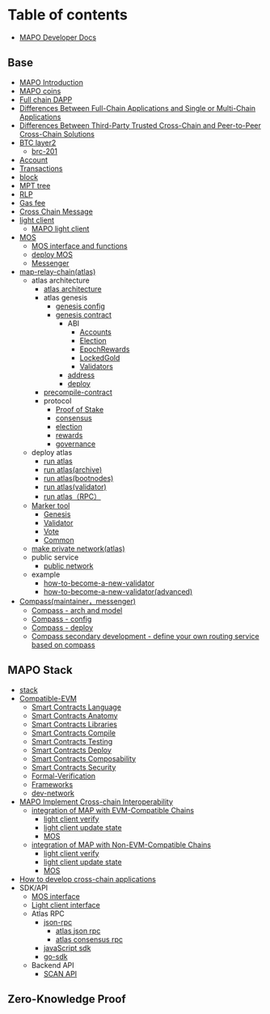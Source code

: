 # Table of contents

* [MAPO Developer Docs](README.md)

## Base

* [MAPO Introduction](docs/base/intro-to-mapo/index\_en.md)
* [MAPO coins](docs/base/intro-to-mapo/mapo-coin\_en.md)
* [Full chain DAPP](docs/base/omnichain-dapp/index\_en.md)
* [Differences Between Full-Chain Applications and Single or Multi-Chain Applications](docs/base/omnichain-dapp/different\_en.md)
* [Differences Between Third-Party Trusted Cross-Chain and Peer-to-Peer Cross-Chain Solutions](docs/base/omnichain-dapp/the-other\_en.md)
* [BTC layer2](docs/btc-layer2/index_en.md)
  * [brc-201](docs/btc-layer2/brc201.md)
* [Account](docs/base/accounts/index\_en.md)
* [Transactions](docs/base/transactions/index\_en.md)
* [block](docs/base/block/index\_en.md)
* [MPT tree](docs/base/mpt/index\_en.md)
* [RLP](docs/base/rlp/index\_en.md)
* [Gas fee](docs/base/gas/index\_en.md)
* [Cross Chain Message](docs/base/cross-chain-message/index\_en.md)
* [light client](docs/base/light-client/index\_en.md)
  * [MAPO light client](docs/base/light-client/MapoLightClient\_en.md)
* [MOS](docs/base/mos/index\_en.md)
  * [MOS interface and functions](docs/base/mos/mos\_interface\_en.md)
  * [deploy MOS](docs/base/mos/mos\_deploy\_en.md)
  * [Messenger](docs/base/mos/Messenger\_en.md)
* [map-relay-chain(atlas)](docs/base/mapo-relay-chain/nodes/architecture\_en.md)
  * atlas architecture
    * [atlas architecture](docs/base/mapo-relay-chain/nodes/architecture\_en.md)
    * atlas genesis
      * [genesis config](docs/base/mapo-relay-chain/nodes/genesis-config\_en.md)
      * [genesis contract](docs/base/mapo-relay-chain/genesis-contract/index\_en.md)
        * ABI
          * [Accounts](docs/base/mapo-relay-chain/genesis-contract/accounts\_en.md)
          * [Election](docs/base/mapo-relay-chain/genesis-contract/election\_en.md)
          * [EpochRewards](docs/base/mapo-relay-chain/genesis-contract/epoch-rewards\_en.md)
          * [LockedGold](docs/base/mapo-relay-chain/genesis-contract/locked-gold\_en.md)
          * [Validators](docs/base/mapo-relay-chain/genesis-contract/validators\_en.md)
        * [address](docs/base/mapo-relay-chain/genesis-contract/address\_en.md)
        * [deploy](docs/base/mapo-relay-chain/genesis-contract/deploy\_en.md)
    * [precompile-contract](base/architecture\_en/atlas-architecture/precompile-contract.md)
    * protocol
      * [Proof of Stake](docs/base/mapo-relay-chain/protocol/pos\_en.md)
      * [consensus](docs/base/mapo-relay-chain/protocol/consensus\_en.md)
      * [election](docs/base/mapo-relay-chain/protocol/election\_en.md)
      * [rewards](docs/base/mapo-relay-chain/protocol/rewards\_en.md)
      * [governance](docs/base/mapo-relay-chain/protocol/governance\_en.md)
  * deploy atlas
    * [run atlas](docs/base/mapo-relay-chain/nodes/run-a-node\_en.md)
    * [run atlas(archive)](docs/base/mapo-relay-chain/nodes/archive-nodes\_en.md)
    * [run atlas(bootnodes)](docs/base/mapo-relay-chain/nodes/bootnodes\_en.md)
    * [run atlas(validator)](docs/base/mapo-relay-chain/nodes/validator-nodes\_en.md)
    * [run atlas（RPC）](docs/base/mapo-relay-chain/nodes/rpc-nodes\_en.md)
  * [Marker tool](docs/base/mapo-relay-chain/marker/overview\_en.md)
    * [Genesis](docs/base/mapo-relay-chain/marker/genesis\_en.md)
    * [Validator](docs/base/mapo-relay-chain/marker/validator\_en.md)
    * [Vote](docs/base/mapo-relay-chain/marker/vote\_en.md)
    * [Common](docs/base/mapo-relay-chain/marker/common\_en.md)
  * [make private network(atlas)](docs/base/mapo-relay-chain/make-private-network\_en.md)
  * public service
    * [public network](docs/base/mapo-relay-chain/public-service\_en.md)
  * example
    * [how-to-become-a-new-validator](docs/base/mapo-relay-chain/example/how-to-become-a-new-validator\_en.md)
    * [how-to-become-a-new-validator(advanced)](docs/base/mapo-relay-chain/example/how-to-become-a-new-validator-advanced\_en.md)
* [Compass(maintainer，messenger)](docs/base/Compass/index\_en.md)
  * [Compass - arch and model](docs/base/Compass/index\_en.md#compass---the-introduction-of-model-and-arch)
  * [Compass - config](docs/base/Compass/index\_en.md#config-of-compass)
  * [Compass - deploy](docs/base/Compass/index\_en.md#compass-env-and-deploy)
  * [Compass secondary development - define your own routing service based on compass](docs/base/Compass/index\_en.md#compass-secondary-development---define-your-own-routing-service-based-on-compass)

## MAPO Stack

* [stack](docs/mapo-stack/stack/index.md)
* [Compatible-EVM](docs/mapo-stack/compatible-evm/index\_en.md)
  * [Smart Contracts Language](docs/mapo-stack/compatible-evm/solidity\_en.md)
  * [Smart Contracts Anatomy](docs/mapo-stack/compatible-evm/anatomy\_en.md)
  * [Smart Contracts Libraries](docs/mapo-stack/compatible-evm/libraries\_en.md)
  * [Smart Contracts Compile](docs/mapo-stack/compatible-evm/compile\_en.md)
  * [Smart Contracts Testing](docs/mapo-stack/compatible-evm/testing\_en.md)
  * [Smart Contracts Deploy](docs/mapo-stack/compatible-evm/deploying\_en.md)
  * [Smart Contracts Composability](docs/mapo-stack/compatible-evm/composability\_en.md)
  * [Smart Contracts Security](docs/mapo-stack/compatible-evm/security\_en.md)
  * [Formal-Verification](docs/mapo-stack/compatible-evm/formal-verification\_en.md)
  * [Frameworks](docs/mapo-stack/compatible-evm/frameworks\_en.md)
  * [dev-network](docs/mapo-stack/compatible-evm/dev-network\_en.md)
* [MAPO Implement Cross-chain Interoperability](docs/mapo-stack/chains-connect/index\_en.md)
  * [integration of MAP with EVM-Compatible Chains](docs/mapo-stack/chains-connect/evm-chain/index\_en.md)
    * [light client verify](docs/mapo-stack/chains-connect/evm-chain/index\_en.md#light-client)
    * [light client update state](docs/mapo-stack/chains-connect/evm-chain/index\_en.md#maintainer)
    * [MOS](docs/mapo-stack/chains-connect/evm-chain/index\_en.md#mos)
  * [integration of MAP with Non-EVM-Compatible Chains](docs/mapo-stack/chains-connect/non-evm-chain/index\_en.md)
    * [light client verify](docs/mapo-stack/chains-connect/non-evm-chain/index\_en.md#light-client)
    * [light client update state](docs/mapo-stack/chains-connect/non-evm-chain/index\_en.md#maintainer)
    * [MOS](docs/mapo-stack/chains-connect/non-evm-chain/index\_en.md#mos)
* [How to develop cross-chain applications](docs/mapo-stack/omni-dapp/index.md)
* SDK/API
  * [MOS interface](docs/sdk/mos/index\_en.md)
  * [Light client interface](docs/sdk/light-client/index\_en.md)
  * Atlas RPC
    * [json-rpc](docs/sdk/mapo-relay-chain/json-rpc/index\_en.md)
      * [atlas json rpc](docs/sdk/mapo-relay-chain/json-rpc/atlas-json-rpc.md)
      * [atlas consensus rpc](docs/sdk/mapo-relay-chain/json-rpc/atlas-consensus-rpc.md)
    * [javaScript sdk](docs/sdk/mapo-relay-chain/javaScript.md)
    * [go-sdk](docs/sdk/mapo-relay-chain/go-sdk\_en.md)
  * Backend API
    * [SCAN API](docs/sdk/backend/index.md)

## Zero-Knowledge Proof
